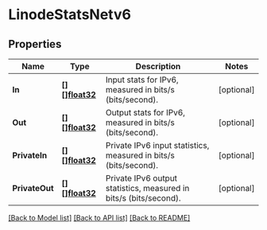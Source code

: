 # LinodeStatsNetv6

## Properties
Name | Type | Description | Notes
------------ | ------------- | ------------- | -------------
**In** | [**[][]float32**](array.md) | Input stats for IPv6, measured in bits/s (bits/second). | [optional] 
**Out** | [**[][]float32**](array.md) | Output stats for IPv6, measured in bits/s (bits/second). | [optional] 
**PrivateIn** | [**[][]float32**](array.md) | Private IPv6 input statistics, measured in bits/s (bits/second). | [optional] 
**PrivateOut** | [**[][]float32**](array.md) | Private IPv6 output statistics, measured in bits/s (bits/second). | [optional] 

[[Back to Model list]](../README.md#documentation-for-models) [[Back to API list]](../README.md#documentation-for-api-endpoints) [[Back to README]](../README.md)


